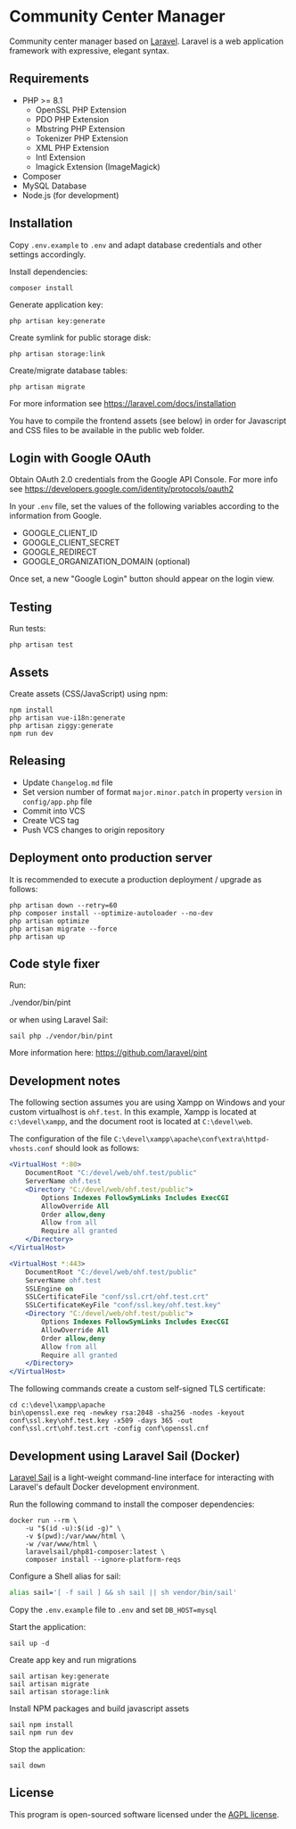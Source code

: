 Community Center Manager
========================

Community center manager based on [Laravel](https://laravel.com/). Laravel is a web application framework with expressive, elegant syntax.

Requirements
------------

* PHP >= 8.1
  * OpenSSL PHP Extension
  * PDO PHP Extension
  * Mbstring PHP Extension
  * Tokenizer PHP Extension
  * XML PHP Extension
  * Intl Extension
  * Imagick Extension (ImageMagick)
* Composer
* MySQL Database
* Node.js (for development)

Installation
------------

Copy `.env.example` to `.env` and adapt database credentials and other settings accordingly.

Install dependencies:

    composer install

Generate application key:

    php artisan key:generate

Create symlink for public storage disk:

    php artisan storage:link

Create/migrate database tables:

    php artisan migrate

For more information see https://laravel.com/docs/installation

You have to compile the frontend assets (see below) in order for Javascript and CSS files to be available in the public web folder.

Login with Google OAuth
-----------------------

Obtain OAuth 2.0 credentials from the Google API Console. For more info see https://developers.google.com/identity/protocols/oauth2

In your `.env` file, set the values of the following variables according to the information from Google.

* GOOGLE_CLIENT_ID
* GOOGLE_CLIENT_SECRET
* GOOGLE_REDIRECT
* GOOGLE_ORGANIZATION_DOMAIN (optional)

Once set, a new "Google Login" button should appear on the login view.

Testing
-------

Run tests:

    php artisan test

Assets
------

Create assets (CSS/JavaScript) using npm:

    npm install
    php artisan vue-i18n:generate
    php artisan ziggy:generate
    npm run dev

Releasing
---------

* Update `Changelog.md` file
* Set version number of format `major.minor.patch` in property `version` in `config/app.php` file
* Commit into VCS
* Create VCS tag
* Push VCS changes to origin repository

Deployment onto production server
---------------------------------

It is recommended to execute a production deployment / upgrade as follows:

    php artisan down --retry=60
    php composer install --optimize-autoloader --no-dev
    php artisan optimize
    php artisan migrate --force
    php artisan up

Code style fixer
----------------

Run:

   ./vendor/bin/pint

or when using Laravel Sail:

    sail php ./vendor/bin/pint

More information here: https://github.com/laravel/pint

Development notes
-----------------

The following section assumes you are using Xampp on Windows and your custom virtualhost is `ohf.test`.
In this example, Xampp is located at `c:\devel\xampp`, and the document root is located at `C:\devel\web`.

The configuration of the file `C:\devel\xampp\apache\conf\extra\httpd-vhosts.conf` should look as follows:

```apache
<VirtualHost *:80>
    DocumentRoot "C:/devel/web/ohf.test/public"
    ServerName ohf.test
    <Directory "C:/devel/web/ohf.test/public">
        Options Indexes FollowSymLinks Includes ExecCGI
        AllowOverride All
        Order allow,deny
        Allow from all
        Require all granted
    </Directory>
</VirtualHost>

<VirtualHost *:443>
    DocumentRoot "C:/devel/web/ohf.test/public"
    ServerName ohf.test
    SSLEngine on
    SSLCertificateFile "conf/ssl.crt/ohf.test.crt"
    SSLCertificateKeyFile "conf/ssl.key/ohf.test.key"
    <Directory "C:/devel/web/ohf.test/public">
        Options Indexes FollowSymLinks Includes ExecCGI
        AllowOverride All
        Order allow,deny
        Allow from all
        Require all granted
    </Directory>
</VirtualHost>
```

The following commands create a custom self-signed TLS certificate:

    cd c:\devel\xampp\apache
    bin\openssl.exe req -newkey rsa:2048 -sha256 -nodes -keyout conf\ssl.key\ohf.test.key -x509 -days 365 -out conf\ssl.crt\ohf.test.crt -config conf\openssl.cnf

Development using Laravel Sail (Docker)
---------------------------------------

[Laravel Sail](https://laravel.com/docs/9.x/sail) is a light-weight command-line interface for interacting with Laravel's default Docker development environment. 

Run the following command to install the composer dependencies:

```
docker run --rm \
    -u "$(id -u):$(id -g)" \
    -v $(pwd):/var/www/html \
    -w /var/www/html \
    laravelsail/php81-composer:latest \
    composer install --ignore-platform-reqs
```

Configure a Shell alias for sail:

```bash
alias sail='[ -f sail ] && sh sail || sh vendor/bin/sail'
```

Copy the `.env.example` file to `.env` and set `DB_HOST=mysql`

Start the application:

    sail up -d

Create app key and run migrations

    sail artisan key:generate
    sail artisan migrate
    sail artisan storage:link

Install NPM packages and build javascript assets

    sail npm install
    sail npm run dev

Stop the application:

    sail down

License
-------

This program is open-sourced software licensed under the [AGPL license](https://www.gnu.org/licenses/agpl-3.0.en.html).
